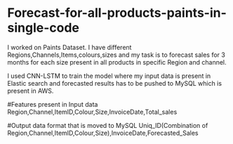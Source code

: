 # Forecast-for-all-products-paints-in-single-code

I worked on Paints Dataset. I have different Regions,Channels,Items,colours,sizes and my task is to forecast sales for 3 months for each size present in all products in specific Region and channel.

I used CNN-LSTM to train the model where my input data is present in Elastic search and forecasted results has to be pushed to MySQL which is present in AWS.

#Features present in Input data
Region,Channel,ItemID,Colour,Size,InvoiceDate,Total_sales

#Output data format that is moved to MySQL
Uniq_ID(Combination of Region,Channel,ItemID,Colour,Size),InvoiceDate,Forecasted_Sales
